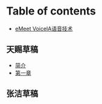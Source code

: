 # Table of contents

* [eMeet VoiceIA语音技术](README.md)

## 天赐草稿

* [简介](tian-ci-cao-gao/microphone-array.md)
* [第一章](tian-ci-cao-gao/untitled.md)

## 张洁草稿

